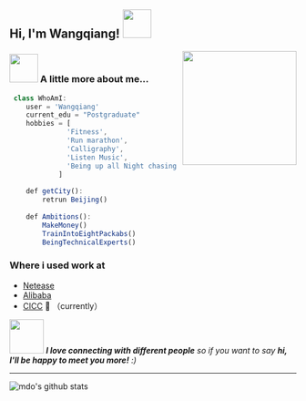 <h2> Hi, I'm Wangqiang! <img src="https://media.giphy.com/media/mGcNjsfWAjY5AEZNw6/giphy.gif" width="50"></h2>

<img align='right' src='https://user-images.githubusercontent.com/5713670/87202985-820dcb80-c2b6-11ea-9f56-7ec461c497c3.gif' width='200"'>

### <img src="https://media.giphy.com/media/VgCDAzcKvsR6OM0uWg/giphy.gif" width="50"> A little more about me...  

```javascript
 class WhoAmI:
 	user = 'Wangqiang'
	current_edu = "Postgraduate"
	hobbies = [
              'Fitness',
              'Run marathon',
              'Calligraphy',
              'Listen Music',
              'Being up all Night chasing that ONE BUG...'
            ]
	
	def getCity():
		retrun Beijing()
	
	def Ambitions():
		MakeMoney()
		TrainIntoEightPackabs()
		BeingTechnicalExperts()
```

### Where i used work at

- [Netease](https://www.youdao.com/) 
- [Alibaba](https://www.cainiao.com/wireless/index.html)
- [CICC](https://www.cicc.com/) 💼 （currently）

<img src="https://media.giphy.com/media/LnQjpWaON8nhr21vNW/giphy.gif" width="60"> <em><b>I love connecting with different people</b> so if you want to say <b>hi, I'll be happy to meet you more!</b> :)</em>

---



![mdo's github stats](https://github-readme-stats.vercel.app/api?username=ID-WangQiang&hide=[%22issues%22]&show_icons=true)

